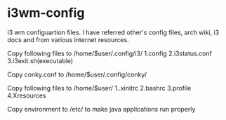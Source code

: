 # i3wm-config
i3 wm configuartion files.  I have referred other's config files, arch wiki, i3 docs and from various internet resources.

Copy following files to /home/$user/.config/i3/
1.config
2.i3status.conf
3.i3exit.sh(executable)

Copy conky.conf to /home/$user/.config/conky/

Copy following files to /home/$user/
1..xinitrc
2.bashrc
3.profile
4.Xresources

Copy environment to /etc/ to make java applications run properly
 
